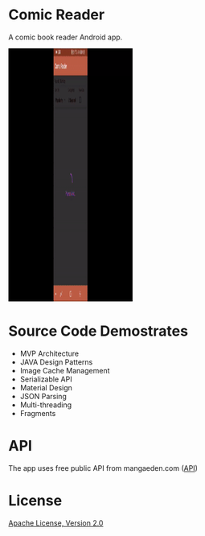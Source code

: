 # Comic Reader
A comic book reader Android app.

<img src="https://github.com/hemendra-sharma/ComicReader/blob/master/gif/recording.gif?raw=true" width="247" height="503"/>

# Source Code Demostrates
  - MVP Architecture
  - JAVA Design Patterns
  - Image Cache Management
  - Serializable API
  - Material Design
  - JSON Parsing
  - Multi-threading
  - Fragments

# API
The app uses free public API from mangaeden.com ([API](https://www.mangaeden.com/api/))

# License
[Apache License, Version 2.0](https://www.apache.org/licenses/LICENSE-2.0)
